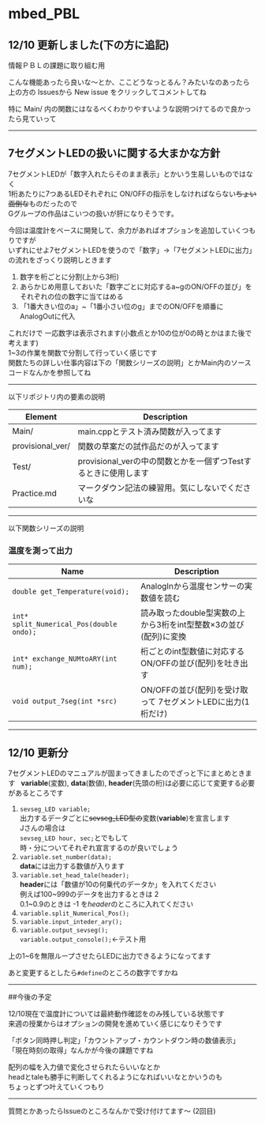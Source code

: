 # mbed_PBL

## 12/10 更新しました(下の方に追記)

情報ＰＢＬの課題に取り組む用  

こんな機能あったら良いな〜とか、ここどうなっとるん？みたいなのあったら  
上の方の Issuesから New issue をクリックしてコメントしてね

特に Main/ 内の関数にはなるべくわかりやすいような説明つけてるので良かったら見ていって

***
## 7セグメントLEDの扱いに関する大まかな方針  

7セグメントLEDが「数字入れたらそのまま表示」とかいう生易しいものではなく  
1桁あたりに7つあるLEDそれぞれに ON/OFFの指示をしなければならない~~ちょい面倒な~~ものだったので  
Gグループの作品はこいつの扱いが肝になりそうです。  

今回は温度計をベースに開発して、余力があればオプションを追加していくつもりですが  
いずれにせよ7セグメントLEDを使うので「数字」→「7セグメントLEDに出力」の流れをざっくり説明しときます  

1. 数字を桁ごとに分割(上から3桁)  
2. あらかじめ用意しておいた「数字ごとに対応するa~gのON/OFFの並び」をそれぞれの位の数字に当てはめる  
3. 「1番大きい位のa」~「1番小さい位のg」までのON/OFFを順番にAnalogOutに代入  

これだけで 一応数字は表示されます(小数点とか10の位が0の時とかはまた後で考えます)  
1~3の作業を関数で分割して行っていく感じです  
関数たちの詳しい仕事内容は下の「関数シリーズの説明」とかMain内のソースコードなんかを参照してね  

***
以下リポジトリ内の要素の説明  

Element | Description  
--- | ---  
Main/ | main.cppとテスト済み関数が入ってます  
provisional_ver/ | 関数の草案だの試作品だのが入ってます  
Test/ | provisional_verの中の関数とかを一個ずつTestするときに使用します  
Practice.md | マークダウン記法の練習用。気にしないでくださいな  

***
以下関数シリーズの説明  

### 温度を測って出力

Name | Description  
--- | ---  
`double get_Temperature(void);` | AnalogInから温度センサーの実数値を読む
`int* split_Numerical_Pos(double ondo);` | 読み取ったdouble型実数の上から3桁をint型整数×3の並び(配列)に変換  
`int* exchange_NUMtoARY(int num);` | 桁ごとのint型数値に対応するON/OFFの並び(配列)を吐き出す  
`void output_7seg(int *src)` | ON/OFFの並び(配列)を受け取って 7セグメントLEDに出力(1桁だけ)  

***
## 12/10 更新分

7セグメントLEDのマニュアルが固まってきましたのでざっと下にまとめときます  
**variable**(変数), **data**(数値), **header**(先頭の桁)は必要に応じて変更する必要があるところです

1. `sevseg_LED variable;`  
   出力するデータごとに~~sevseg_LED型の~~変数(**variable**)を宣言します  
   Jさんの場合は  
   `sevseg_LED hour, sec;`とでもして  
   時・分についてそれぞれ宣言するのが良いでしょう  
2. `variable.set_number(data);`  
   **data**には出力する数値が入ります  
3. `variable.set_head_tale(header);`  
   **header**には「数値が10の何乗代のデータか」を入れてください  
   例えば100~999のデータを出力するときは 2  
   0.1~0.9のときは -1 を*header*のところに入れてください  
4. `variable.split_Numerical_Pos();`  
5. `variable.input_inteder_ary();`  
6. `variable.output_sevseg();`  
   `variable.output_console();`<-テスト用

上の1~6を無限ループさせたらLEDに出力できるようになってます

あと変更するとしたら`#define`のところの数字ですかね

***
##今後の予定

12/10現在で温度計については最終動作確認をのみ残している状態です  
来週の授業からはオプションの開発を進めていく感じになりそうです  

「ボタン同時押し判定」「カウントアップ・カウントダウン時の数値表示」  
「現在時刻の取得」なんかが今後の課題ですね  

配列の幅を入力値で変化させられたらいいなとか  
headとtaleも勝手に判断してくれるようになればいいなとかいうのも  
ちょっとずつ叶えていくつもり

***
質問とかあったらIssueのところなんかで受け付けてます〜 (2回目)
